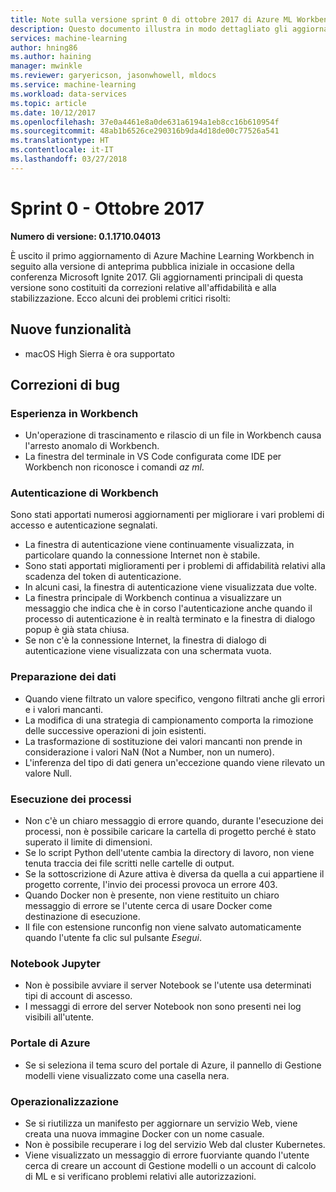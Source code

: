 ```yaml
---
title: Note sulla versione sprint 0 di ottobre 2017 di Azure ML Workbench
description: Questo documento illustra in modo dettagliato gli aggiornamenti per la versione sprint 0 di Azure ML
services: machine-learning
author: hning86
ms.author: haining
manager: mwinkle
ms.reviewer: garyericson, jasonwhowell, mldocs
ms.service: machine-learning
ms.workload: data-services
ms.topic: article
ms.date: 10/12/2017
ms.openlocfilehash: 37e0a4461e8a0de631a6194a1eb8cc16b610954f
ms.sourcegitcommit: 48ab1b6526ce290316b9da4d18de00c77526a541
ms.translationtype: HT
ms.contentlocale: it-IT
ms.lasthandoff: 03/27/2018
---
```

# <a name="sprint-0---october-2017"></a>Sprint 0 - Ottobre 2017 

**Numero di versione: 0.1.1710.04013**

È uscito il primo aggiornamento di Azure Machine Learning Workbench in seguito alla versione di anteprima pubblica iniziale in occasione della conferenza Microsoft Ignite 2017. Gli aggiornamenti principali di questa versione sono costituiti da correzioni relative all'affidabilità e alla stabilizzazione.  Ecco alcuni dei problemi critici risolti:

## <a name="new-features"></a>Nuove funzionalità
- macOS High Sierra è ora supportato

## <a name="bug-fixes"></a>Correzioni di bug
### <a name="workbench-experience"></a>Esperienza in Workbench
- Un'operazione di trascinamento e rilascio di un file in Workbench causa l'arresto anomalo di Workbench.
- La finestra del terminale in VS Code configurata come IDE per Workbench non riconosce i comandi _az ml_.

### <a name="workbench-authentication"></a>Autenticazione di Workbench
Sono stati apportati numerosi aggiornamenti per migliorare i vari problemi di accesso e autenticazione segnalati.
- La finestra di autenticazione viene continuamente visualizzata, in particolare quando la connessione Internet non è stabile.
- Sono stati apportati miglioramenti per i problemi di affidabilità relativi alla scadenza del token di autenticazione.
- In alcuni casi, la finestra di autenticazione viene visualizzata due volte.
- La finestra principale di Workbench continua a visualizzare un messaggio che indica che è in corso l'autenticazione anche quando il processo di autenticazione è in realtà terminato e la finestra di dialogo popup è già stata chiusa.
- Se non c'è la connessione Internet, la finestra di dialogo di autenticazione viene visualizzata con una schermata vuota.

### <a name="data-preparation"></a>Preparazione dei dati 
- Quando viene filtrato un valore specifico, vengono filtrati anche gli errori e i valori mancanti.
- La modifica di una strategia di campionamento comporta la rimozione delle successive operazioni di join esistenti.
- La trasformazione di sostituzione dei valori mancanti non prende in considerazione i valori NaN (Not a Number, non un numero).
- L'inferenza del tipo di dati genera un'eccezione quando viene rilevato un valore Null.

### <a name="job-execution"></a>Esecuzione dei processi
- Non c'è un chiaro messaggio di errore quando, durante l'esecuzione dei processi, non è possibile caricare la cartella di progetto perché è stato superato il limite di dimensioni.
- Se lo script Python dell'utente cambia la directory di lavoro, non viene tenuta traccia dei file scritti nelle cartelle di output. 
- Se la sottoscrizione di Azure attiva è diversa da quella a cui appartiene il progetto corrente, l'invio dei processi provoca un errore 403.
- Quando Docker non è presente, non viene restituito un chiaro messaggio di errore se l'utente cerca di usare Docker come destinazione di esecuzione.
- Il file con estensione runconfig non viene salvato automaticamente quando l'utente fa clic sul pulsante _Esegui_.

### <a name="jupyter-notebook"></a>Notebook Jupyter
- Non è possibile avviare il server Notebook se l'utente usa determinati tipi di account di ascesso.
- I messaggi di errore del server Notebook non sono presenti nei log visibili all'utente.

### <a name="azure-portal"></a>Portale di Azure
- Se si seleziona il tema scuro del portale di Azure, il pannello di Gestione modelli viene visualizzato come una casella nera.

### <a name="operationalization"></a>Operazionalizzazione
- Se si riutilizza un manifesto per aggiornare un servizio Web, viene creata una nuova immagine Docker con un nome casuale.
- Non è possibile recuperare i log del servizio Web dal cluster Kubernetes.
- Viene visualizzato un messaggio di errore fuorviante quando l'utente cerca di creare un account di Gestione modelli o un account di calcolo di ML e si verificano problemi relativi alle autorizzazioni.
